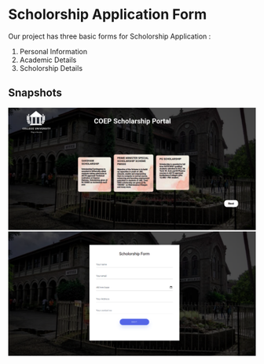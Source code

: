 # Scholorship Application Form

Our project has three basic forms for Scholorship Application :
1. Personal Information
2. Academic Details
3. Scholorship Details

## Snapshots
<img src="images/main.png" width=750/>
<img src="images/firstpage.png" width=750/>
